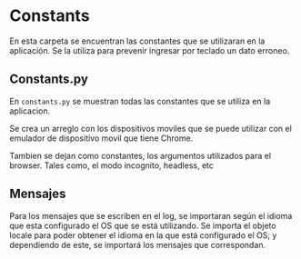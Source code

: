 # Constants

En esta carpeta se encuentran las constantes que se utilizaran en la aplicación.
Se la utiliza para prevenir ingresar por teclado un dato erroneo.

## Constants.py
En `constants.py` se muestran todas las constantes que se utiliza en la aplicacion. 

Se crea un arreglo con los dispositivos moviles que se puede utilizar con el emulador
de dispositivo movil que tiene Chrome. 

Tambien se dejan como constantes, los argumentos utilizados para el browser. Tales como, 
el modo incognito, headless, etc

## Mensajes
Para los mensajes que se escriben en el log, se importaran según el idioma que esta configurado
el OS que se está utilizando. Se importa el objeto locale para poder obtener el idioma en la que está configurado el OS; y dependiendo de este, se importará los mensajes que correspondan.
